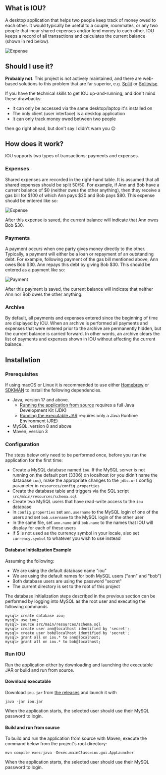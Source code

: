 ## What is IOU?
A desktop application that helps two people keep track of money owed to each other. It would typically be
useful to a couple, roommates, or any two people that incur shared expenses and/or lend money to each other. IOU
keeps a record of all transactions and calculates the current balance (shown in red below).

![Expense](docs/screenshot.png)

## Should I use it?
**Probably not**. This project is not actively maintained, and there are web-based solutions to this problem that are far superior, e.g. [Spliit](https://spliit.app) or [Splitwise](https://www.splitwise.com).

If you have the technical skills to get IOU up-and-running, and don't mind these drawbacks:

- It can only be accessed via the same desktop/laptop it's installed on
- The only client (user interface) is a desktop application
- It can only track money owed between two people

then go right ahead, but don't say I didn't warn you 😉

## How does it work?
IOU supports two types of transactions: payments and expenses.

### Expenses
Shared expenses are recorded in the right-hand table. It is assumed that all shared expenses should be
split 50/50. For example, if Ann and Bob have a current balance of $0 (neither owes the other anything), then they
receive a gas bill for $100 of which Ann pays $20 and Bob pays $80. This expense should be entered like so:

![Expense](docs/expense.png)

After this expense is saved, the current balance will indicate that Ann owes Bob $30.

### Payments

A payment occurs when one party gives money directly to the other. Typically, a payment will either be a loan or repayment
of an outstanding debt. For example, following payment of the gas bill mentioned above, Ann owes Bob $30. Ann repays this
debt by giving Bob $30. This should be entered as a payment like so:

![Payment](docs/payment.png)

After this payment is saved, the current balance will indicate that neither Ann nor Bob owes the other anything.

### Archive

By default, all payments and expenses entered since the beginning of time are displayed by IOU. When an archive
is performed all payments and expenses that were entered prior to the archive are permanently hidden, but the current
balance is carried forward. In other words, an archive clears the list of payments and expenses shown in IOU without
affecting the current balance.

## Installation

### Prerequisites
If using macOS or Linux it is recommended to use either [Homebrew](https://brew.sh/) or [SDKMAN](https://sdkman.io/) 
to install the following dependencies.

* Java, version 17 and above.
  * [Running the application from source](#build-and-run-from-source) requires a full Java Development Kit (JDK)
  * [Running the executable JAR](#download-executable) requires only a Java Runtime Environment (JRE)
* MySQL, version 8 and above
* Maven, version 3

### Configuration

The steps below only need to be performed once, before you run the application for the first time:

* Create a MySQL database named `iou`. If the MySQL server is not running on the default port (3306) on localhost
(or you didn't name the database `iou`), make the appropriate changes to the `jdbc.url` config parameter in `resources/config.properties`
* Create the database table and triggers via the SQL script `src/main/resources/schema.sql`
* Create two MySQL users that have read-write access to the `iou` database
* In `config.properties` set `ann.username` to the MySQL login of one of the users and set `bob.username` to the
MySQL login of the other user
* In the same file, set `ann.name` and `bob.name` to the names that IOU will display for each of these users
* If $ is not used as the currency symbol in your locale, also set `currency.symbol` to whatever you wish to use instead 

#### Database Initialization Example

Assuming the following:
* We are using the default database name "iou"
* We are using the default names for both MySQL users ("ann" and "bob")
* Both database users are using the password "secret"
* The current directory is set to the root of this project

The database initialization steps described in the previous section can be performed
by logging into MySQL as the root user and executing the following commands

```
mysql> create database iou;
mysql> use iou;
mysql> source src/main/resources/schema.sql
mysql> create user ann@localhost identified by 'secret';
mysql> create user bob@localhost identified by 'secret';
mysql> grant all on iou.* to ann@localhost;
mysql> grant all on iou.* to bob@localhost;
```

### Run IOU
Run the application either by downloading and launching the executable JAR or build and run from source.

#### Download executable
Download `iou.jar` from [the releases](https://github.com/donalmurtagh/iou/releases) and launch it with
```
java -jar iou.jar
```
When the application starts, the selected user should use their MySQL password to login.

#### Build and run from source
To build and run the application from source with Maven, execute the command below from the project's root directory:
```
mvn compile exec:java -Dexec.mainClass=iou.gui.AppLauncher
```
When the application starts, the selected user should use their MySQL password to login.
